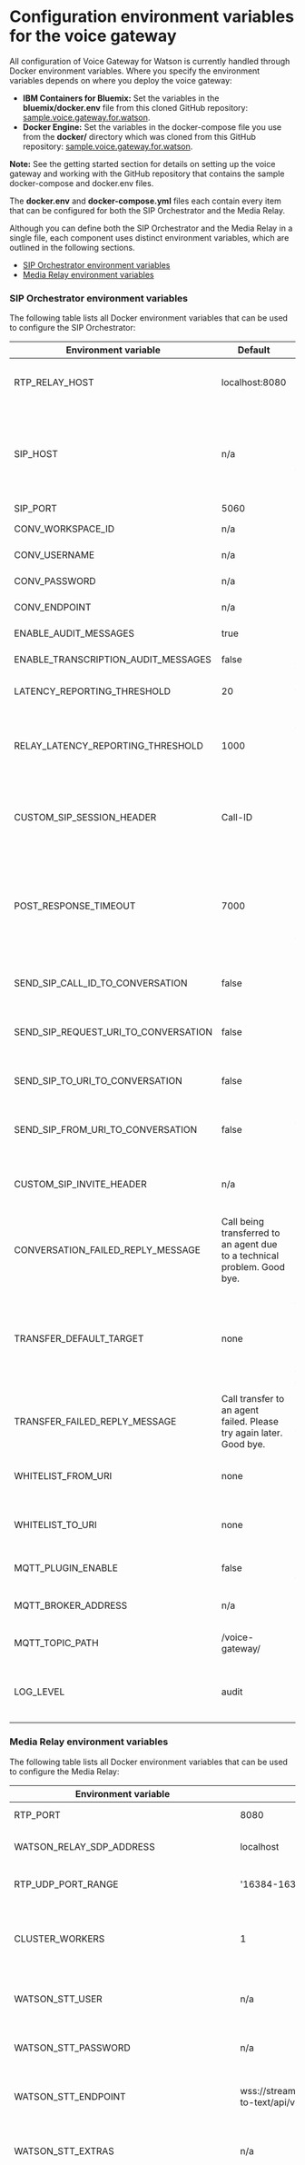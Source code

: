 # Configuration environment variables for the voice gateway

All configuration of Voice Gateway for Watson is currently handled through Docker environment variables. Where you specify the environment variables depends on where you deploy the voice gateway:
* **IBM Containers for Bluemix:** Set the variables in the **bluemix/docker.env** file from this cloned GitHub repository: [sample.voice.gateway.for.watson](https://github.com/WASdev/sample.voice.gateway.for.watson).
* **Docker Engine:** Set the variables in the docker-compose file you use from the **docker/** directory which was cloned from this GitHub repository: [sample.voice.gateway.for.watson](https://github.com/WASdev/sample.voice.gateway.for.watson).

**Note:** See the getting started section for details on setting up the voice gateway and working with the GitHub repository that contains the sample docker-compose and docker.env files.

The **docker.env** and **docker-compose.yml** files each contain every item that can be configured for both the SIP Orchestrator and the Media Relay.

Although you can define both the SIP Orchestrator and the Media Relay in a single file, each component uses distinct environment variables, which are outlined in the following sections.

* [SIP Orchestrator environment variables](#sip-orchestrator-environment-variables)
* [Media Relay environment variables](#media-relay-environment-variables)


### SIP Orchestrator environment variables
The following table lists all Docker environment variables that can be used to configure the SIP Orchestrator:

| Environment variable | Default              | Details |
| -------------- | -------------------- | --------------------------------------------------------------- |
| RTP_RELAY_HOST | localhost:8080 | Host name of the Media Relay. Typically set to the Media Relay service name (e.g. cgw.media.relay:8080) |
| SIP_HOST | n/a | External IP of the SIP Orchestrator Docker container where the SIP server is listening. Typically set to ${EXTERNAL_IP}. If fronted by a load balancer, set this variable to the load balancer's host address. |
| SIP_PORT | 5060 | External SIP port |
| CONV_WORKSPACE_ID | n/a | Workspace ID for the Watson Conversation API. |
| CONV_USERNAME | n/a | User name for the Watson Conversation service. |
| CONV_PASSWORD | n/a | Password for the Watson Conversation service. |
| CONV_ENDPOINT | n/a | Endpoint URL for the Conversation service. |
| ENABLE_AUDIT_MESSAGES | true | Set to false to disable audit messages. |
| ENABLE_TRANSCRIPTION_AUDIT_MESSAGES | false | Set to true to enable audit transcription messages. |
| LATENCY_REPORTING_THRESHOLD | 20 | Threshold in milliseconds for reporting round trip Conversation latency. |
| RELAY_LATENCY_REPORTING_THRESHOLD | 1000 | Threshold in milliseconds for reporting media relay related latencies. Specifically Text To Speech latency reporting is currently supported. |
| CUSTOM_SIP_SESSION_HEADER | Call-ID | Specifies the SIP header to use as the global session ID in all audit messages and all in the cgwSessionID state variable passed to the conversation. |
| POST_RESPONSE_TIMEOUT | 7000 | Time to wait for a new utterance after the response is played back to the caller. If timeout occurs the conversation will receive a text update with the word "cgwPostResponseTimeout" to indicate a timeout occurred. |
| SEND_SIP_CALL_ID_TO_CONVERSATION | false | When true, the SIP call ID to be passed to the Conversation in this state variable: cgwSIPCallID |
| SEND_SIP_REQUEST_URI_TO_CONVERSATION | false | When true, the SIP request URI to be passed to the Conversation in this state variable: cgwSIPRequestURI |
| SEND_SIP_TO_URI_TO_CONVERSATION | false | When true, the SIP To URI to be passed to the Conversation in this state variable: cgwSIPToURI |
| SEND_SIP_FROM_URI_TO_CONVERSATION | false | When true, the SIP From URI to be passed to the Conversation in this state variable: cgwSIPFromURI |
| CUSTOM_SIP_INVITE_HEADER | n/a | When set, the specified SIP header will be passed to the Conversation in this state variable: cgwSIPCustomInviteHeader |
| CONVERSATION_FAILED_REPLY_MESSAGE | Call being transferred to an agent due to a technical problem. Good bye. | Message streamed to the caller if the Conversation service fails. |
| TRANSFER_DEFAULT_TARGET | none | Identifies the target transfer to endpoint. Must be valid SIP or tel URI (e.g. sip:10.10.10.10). This is a default transfer target that is used only when a failure occurs and the call transfer target can't be obtained from the Conversation API. |
| TRANSFER_FAILED_REPLY_MESSAGE | Call transfer to an agent failed. Please try again later. Good bye. | Message streamed to the caller if the call transfer fails. |
| WHITELIST_FROM_URI | none | Gateway will accept only calls that contain the specified string within the SIP from URI. |
| WHITELIST_TO_URI | none | Gateway will accept only calls that contain the specified string within the SIP to URI. |
| MQTT_PLUGIN_ENABLE | false | Set to true to enable the MQTT publisher of transcription events. |
| MQTT_BROKER_ADDRESS | n/a | IP address of the MQTT broker for publishing Voice Gateway messages. |
| MQTT_TOPIC_PATH | /voice-gateway/ | Root topic path that voice gateway messages are published to. |
| LOG_LEVEL | audit | This is the log level for the SIP Orchestrator. Valid values include off, fatal, severe, warning, fine, finest, and all. |

### Media Relay environment variables
The following table lists all Docker environment variables that can be used to configure the Media Relay:

| Environment variable | Default |  Details |
| --- |--- | ---|
| RTP_PORT| 8080 |   the port to listen on|
| WATSON_RELAY_SDP_ADDRESS | localhost | Address to use in the Answer SDP for SIP. |
| RTP_UDP_PORT_RANGE | '16384-16394'|Port range for UDP, set as a String. |
| CLUSTER_WORKERS | 1 | Number of Cluster Workers to spawn. Set to 0 for NumCPUS-1. |
| WATSON_STT_USER | n/a | User name for the Watson Speech to Text service. |
| WATSON_STT_PASSWORD | n/a | Password for the Watson Speech to Text service.|
| WATSON_STT_ENDPOINT | wss://stream.watsonplatform.net/speech-to-text/api/v1/recognize| Watson Speech to Text service endpoint.|
| WATSON_STT_EXTRAS | n/a | Extra values for the Watson Speech to Text service. Do not set. |
| WATSON_STT_MODEL | en_US_NarrowbandModel | [Watson Speech to Text model](https://www.ibm.com/watson/developercloud/doc/speech-to-text/input.shtml#models). The default narrowband model is best for offline decoding of telephone speech. |
| WATSON_STT_OPTOUT | true | Opt out of saving data that passes through the Speech to Text service on Watson servers.|
| WATSON_STT_SILENCE | 500 | Speech to Text silence duration. Used to determine when to start the STT latency timer, which is stopped when a final utterance is received.  |
| WATSON_STT_MAXALTERNATIVES | 1 | Speech to Text Number of speech recognition alternatives to return |
| WATSON_STT_CONFIDENCE_SCORE_THRESHOLD | 0 | Confidence threshold of messages from the Speech to Text service. Messages with a confidence score that is under the threshold will not be used as a response. The default value of 0 means that all responses will be used. The recommended values are between 0 and 1.|
| WATSON_STT_MODEL_CUSTOMIZATION_ID | n/a | Used to set a custom language model for recognition. |
| WATSON_STT_PROFANITY_FILTER | true | Indicates whether profanity is filtered on the transcripts that come from the Watson Speech to Text service.|
| WATSON_STT_SMART_FORMATTING | false | Indicates whether dates, times, series of digits and numbers, phone numbers, currency values, and Internet addresses are to be converted into more readable, conventional representations in the final transcript of a recognition request. |
| WATSON_TTS_USER | n/a | User name for the Watson Text to Speech service.|
| WATSON_TTS_PASSWORD | n/a | Password for the Watson Text to Speech service.|
| WATSON_TTS_URL | sdk default| Watson Text to Speech service endpoint URL.|
| WATSON_TTS_VOICE | en_US_AllisonVoice | Voice used by the Watson Text to Speech service.|
| WATSON_TTS_MODEL_CUSTOMIZATION_ID | n/a | Used to set a custom voice model for text to speech |
|RTP_RELAY_RECORD | false | Set to true to enable recording on the relay. |
|RTP_RELAY_LOGLEVEL| INFO | Set the bunyan log to INFO, DEBUG, or TRACE. |
